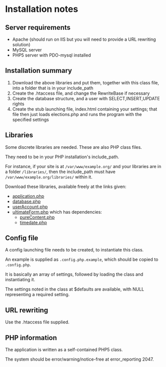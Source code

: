 # Installation notes

## Server requirements

- Apache (should run on IIS but you will need to provide a URL rewriting solution)
- MySQL server
- PHP5 server with PDO-mysql installed


## Installation summary

1. Download the above libraries and put them, together with this class file, into a folder that is in your include_path
1. Create the .htaccess file, and change the RewriteBase if necessary
1. Create the database structure, and a user with SELECT,INSERT,UPDATE rights
1. Create the stub launching file, index.html containing your settings; that file then just loads elections.php and runs the program with the specified settings


## Libraries

Some discrete libraries are needed. These are also PHP class files.

They need to be in your PHP installation's include_path.

For instance, if your site is at `/var/www/example.org/` and your libraries are in a folder `/libraries/`, then the include_path must have `/var/www/example.org/libraries/` within it.

Download these libraries, available freely at the links given:

- [application.php](https://download.geog.cam.ac.uk/projects/application/)
- [database.php](https://download.geog.cam.ac.uk/projects/database/)
- [userAccount.php](https://download.geog.cam.ac.uk/projects/useraccount/)
- [ultimateForm.php](https://download.geog.cam.ac.uk/projects/ultimateform/) which has dependencies:
  - [pureContent.php](https://download.geog.cam.ac.uk/projects/purecontent/)
  - [timedate.php](https://download.geog.cam.ac.uk/projects/timedate/)


## Config file

A config launching file needs to be created, to instantiate this class.

An example is supplied as `.config.php.example`, which should be copied to `.config.php`.

It is basically an array of settings, followed by loading the class and instantiating it.

The settings noted in the class at $defaults are available, with NULL representing a required setting.


## URL rewriting

Use the .htaccess file supplied.
	

## PHP information

The application is written as a self-contained PHP5 class.

The system should be error/warning/notice-free at error_reporting 2047.

